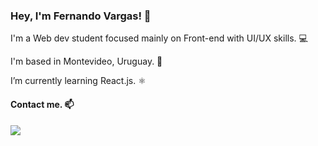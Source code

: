 ### Hey, I'm Fernando Vargas! 👋

I'm a Web dev student focused mainly on Front-end with UI/UX skills. 💻

I'm based in Montevideo, Uruguay. 📍

I’m currently learning React.js. ⚛

#### Contact me. 📫

<a href="https://www.linkedin.com/in/fernandoe-vargas/"><img src="https://img.shields.io/badge/LinkedIn-0077B5?style=for-the-badge&logo=linkedin&logoColor=white" /></a>

<!--
**fevagg/fevagg** is a ✨ _special_ ✨ repository because its `README.md` (this file) appears on your GitHub profile.

Here are some ideas to get you started:

- 🔭 I’m currently working on ...
- 🌱 I’m currently learning ...
- 👯 I’m looking to collaborate on ...
- 🤔 I’m looking for help with ...
- 💬 Ask me about ...
- 📫 How to reach me: ...
- 😄 Pronouns: ...
- ⚡ Fun fact: ...
-->
